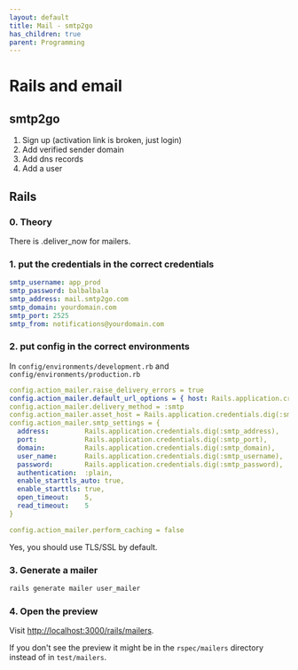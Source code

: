 ```yaml
---
layout: default
title: Mail - smtp2go
has_children: true
parent: Programming
---
```


# Rails and email

## smtp2go

1. Sign up (activation link is broken, just login)
2. Add verified sender domain
3. Add dns records
4. Add a user

## Rails

### 0. Theory

There is .deliver_now for mailers.


### 1. put the credentials in the correct credentials

```yaml
smtp_username: app_prod
smtp_password: balbalbala
smtp_address: mail.smtp2go.com
smtp_domain: yourdomain.com
smtp_port: 2525
smtp_from: notifications@yourdomain.com
```

### 2. put config in the correct environments

In `config/environments/development.rb` and `config/environments/production.rb`

```yaml
config.action_mailer.raise_delivery_errors = true
config.action_mailer.default_url_options = { host: Rails.application.credentials.dig(:smtp_domain) }
config.action_mailer.delivery_method = :smtp
config.action_mailer.asset_host = Rails.application.credentials.dig(:smtp_domain)
config.action_mailer.smtp_settings = {
  address:         Rails.application.credentials.dig(:smtp_address),
  port:            Rails.application.credentials.dig(:smtp_port),
  domain:          Rails.application.credentials.dig(:smtp_domain),
  user_name:       Rails.application.credentials.dig(:smtp_username),
  password:        Rails.application.credentials.dig(:smtp_password),
  authentication:  :plain,
  enable_starttls_auto: true,
  enable_starttls: true,
  open_timeout:    5,
  read_timeout:    5
}

config.action_mailer.perform_caching = false
```

Yes, you should use TLS/SSL by default.

### 3. Generate a mailer

```bash
rails generate mailer user_mailer
```

### 4. Open the preview

Visit [http://localhost:3000/rails/mailers](http://localhost:3000/rails/mailers).

If you don't see the preview it might be in the `rspec/mailers` directory instead of in `test/mailers`.
